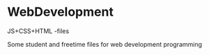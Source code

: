 # WebDevelopment
JS+CSS+HTML -files

Some student and freetime files for web development programming
